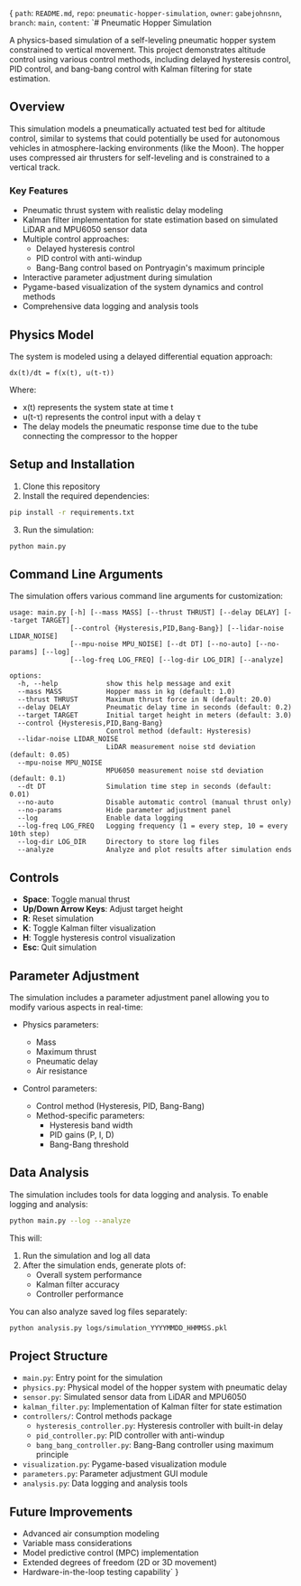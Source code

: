 {
  `path`: `README.md`,
  `repo`: `pneumatic-hopper-simulation`,
  `owner`: `gabejohnsnn`,
  `branch`: `main`,
  `content`: `# Pneumatic Hopper Simulation

A physics-based simulation of a self-leveling pneumatic hopper system constrained to vertical movement. This project demonstrates altitude control using various control methods, including delayed hysteresis control, PID control, and bang-bang control with Kalman filtering for state estimation.

## Overview

This simulation models a pneumatically actuated test bed for altitude control, similar to systems that could potentially be used for autonomous vehicles in atmosphere-lacking environments (like the Moon). The hopper uses compressed air thrusters for self-leveling and is constrained to a vertical track.

### Key Features

- Pneumatic thrust system with realistic delay modeling
- Kalman filter implementation for state estimation based on simulated LiDAR and MPU6050 sensor data
- Multiple control approaches:
  - Delayed hysteresis control
  - PID control with anti-windup
  - Bang-Bang control based on Pontryagin's maximum principle
- Interactive parameter adjustment during simulation
- Pygame-based visualization of the system dynamics and control methods
- Comprehensive data logging and analysis tools

## Physics Model

The system is modeled using a delayed differential equation approach:

```
dx(t)/dt = f(x(t), u(t-τ))
```

Where:
- x(t) represents the system state at time t
- u(t-τ) represents the control input with a delay τ
- The delay models the pneumatic response time due to the tube connecting the compressor to the hopper

## Setup and Installation

1. Clone this repository
2. Install the required dependencies:

```bash
pip install -r requirements.txt
```

3. Run the simulation:

```bash
python main.py
```

## Command Line Arguments

The simulation offers various command line arguments for customization:

```
usage: main.py [-h] [--mass MASS] [--thrust THRUST] [--delay DELAY] [--target TARGET] 
               [--control {Hysteresis,PID,Bang-Bang}] [--lidar-noise LIDAR_NOISE] 
               [--mpu-noise MPU_NOISE] [--dt DT] [--no-auto] [--no-params] [--log] 
               [--log-freq LOG_FREQ] [--log-dir LOG_DIR] [--analyze]

options:
  -h, --help            show this help message and exit
  --mass MASS           Hopper mass in kg (default: 1.0)
  --thrust THRUST       Maximum thrust force in N (default: 20.0)
  --delay DELAY         Pneumatic delay time in seconds (default: 0.2)
  --target TARGET       Initial target height in meters (default: 3.0)
  --control {Hysteresis,PID,Bang-Bang}
                        Control method (default: Hysteresis)
  --lidar-noise LIDAR_NOISE
                        LiDAR measurement noise std deviation (default: 0.05)
  --mpu-noise MPU_NOISE
                        MPU6050 measurement noise std deviation (default: 0.1)
  --dt DT               Simulation time step in seconds (default: 0.01)
  --no-auto             Disable automatic control (manual thrust only)
  --no-params           Hide parameter adjustment panel
  --log                 Enable data logging
  --log-freq LOG_FREQ   Logging frequency (1 = every step, 10 = every 10th step)
  --log-dir LOG_DIR     Directory to store log files
  --analyze             Analyze and plot results after simulation ends
```

## Controls

- **Space**: Toggle manual thrust
- **Up/Down Arrow Keys**: Adjust target height
- **R**: Reset simulation
- **K**: Toggle Kalman filter visualization
- **H**: Toggle hysteresis control visualization
- **Esc**: Quit simulation

## Parameter Adjustment

The simulation includes a parameter adjustment panel allowing you to modify various aspects in real-time:

- Physics parameters:
  - Mass
  - Maximum thrust
  - Pneumatic delay
  - Air resistance

- Control parameters:
  - Control method (Hysteresis, PID, Bang-Bang)
  - Method-specific parameters:
    - Hysteresis band width
    - PID gains (P, I, D)
    - Bang-Bang threshold

## Data Analysis

The simulation includes tools for data logging and analysis. To enable logging and analysis:

```bash
python main.py --log --analyze
```

This will:
1. Run the simulation and log all data
2. After the simulation ends, generate plots of:
   - Overall system performance
   - Kalman filter accuracy
   - Controller performance

You can also analyze saved log files separately:

```bash
python analysis.py logs/simulation_YYYYMMDD_HHMMSS.pkl
```

## Project Structure

- `main.py`: Entry point for the simulation
- `physics.py`: Physical model of the hopper system with pneumatic delay
- `sensor.py`: Simulated sensor data from LiDAR and MPU6050
- `kalman_filter.py`: Implementation of Kalman filter for state estimation
- `controllers/`: Control methods package
  - `hysteresis_controller.py`: Hysteresis controller with built-in delay
  - `pid_controller.py`: PID controller with anti-windup
  - `bang_bang_controller.py`: Bang-Bang controller using maximum principle
- `visualization.py`: Pygame-based visualization module
- `parameters.py`: Parameter adjustment GUI module
- `analysis.py`: Data logging and analysis tools

## Future Improvements

- Advanced air consumption modeling
- Variable mass considerations
- Model predictive control (MPC) implementation
- Extended degrees of freedom (2D or 3D movement)
- Hardware-in-the-loop testing capability`
}
